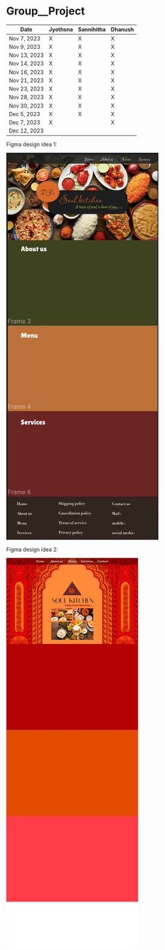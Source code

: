 # Group__Project

| Date       | Jyothsna        | Sannihitha       | Dhanush          |    
|------------|-----------------|------------------|------------------|
| Nov 7, 2023|    X            |        X         |       X         |
| Nov 9, 2023|    X            |        X          |       X         |
| Nov 13, 2023|   X            |        X          |       X         |
| Nov 14, 2023|   X           |         X         |       X           |
| Nov 16, 2023|   X           |         X         |       X           |
| Nov 21, 2023|    X           |         X         |      X            |
| Nov 23, 2023|    X           |        X          |       X           |
| Nov 28, 2023|    X            |        X          |      X            |
| Nov 30, 2023|    X            |        X          |      X            |
| Dec 5, 2023 |   X             |        X           |     X             |
| Dec 7, 2023 |    X            |                  |       X            |
| Dec 12, 2023|                |                  |                  |

Figma design idea 1:

![Screenshot of the figma1](design1.png)

Figma design idea 2:

![Screenshot of the figma2](design2.jpeg)
